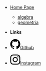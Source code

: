 - [Home Page](/)
  - [algebra](algebra/)
  - [geometria](geometria/)
  
- **Links**
- [![Github](assets/image/github.svg)Github](https://github.com/jhildenbiddle/docsify-themeable)
- [![Instagram](assets/image/ins.svg)Instagram](https://instagram.com)
